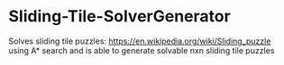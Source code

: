 # Sliding-Tile-SolverGenerator
Solves sliding tile puzzles: https://en.wikipedia.org/wiki/Sliding_puzzle using A* search and is able to generate solvable nxn sliding tile puzzles
